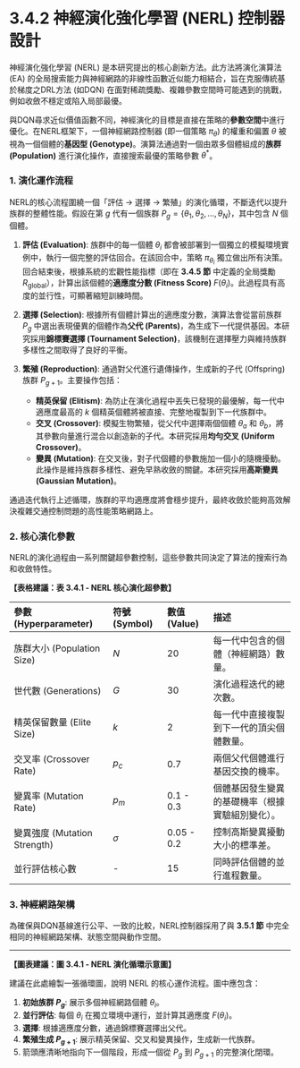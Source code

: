 # 3.4.2 神經演化強化學習 (NERL) 控制器設計

神經演化強化學習 (NERL) 是本研究提出的核心創新方法。此方法將演化演算法 (EA) 的全局搜索能力與神經網路的非線性函數近似能力相結合，旨在克服傳統基於梯度之DRL方法 (如DQN) 在面對稀疏獎勵、複雜參數空間時可能遇到的挑戰，例如收斂不穩定或陷入局部最優。

與DQN尋求近似價值函數不同，神經演化的目標是直接在策略的**參數空間**中進行優化。在NERL框架下，一個神經網路控制器 (即一個策略 $\pi_\theta$) 的權重和偏置 $\theta$ 被視為一個個體的**基因型 (Genotype)**。演算法通過對一個由眾多個體組成的**族群 (Population)** 進行演化操作，直接搜索最優的策略參數 $\theta^*$。

### 1. 演化運作流程

NERL的核心流程圍繞一個「評估 → 選擇 → 繁殖」的演化循環，不斷迭代以提升族群的整體性能。假設在第 $g$ 代有一個族群 $P_g = \{\theta_1, \theta_2, ..., \theta_N\}$，其中包含 $N$ 個個體。

1.  **評估 (Evaluation)**: 族群中的每一個體 $\theta_i$ 都會被部署到一個獨立的模擬環境實例中，執行一個完整的評估回合。在該回合中，策略 $\pi_{\theta_i}$ 獨立做出所有決策。回合結束後，根據系統的宏觀性能指標（即在 **3.4.5 節** 中定義的全局獎勵 $R_{\text{global}}$），計算出該個體的**適應度分數 (Fitness Score)** $F(\theta_i)$。此過程具有高度的並行性，可顯著縮短訓練時間。

2.  **選擇 (Selection)**: 根據所有個體計算出的適應度分數，演算法會從當前族群 $P_g$ 中選出表現優異的個體作為**父代 (Parents)**，為生成下一代提供基因。本研究採用**錦標賽選擇 (Tournament Selection)**，該機制在選擇壓力與維持族群多樣性之間取得了良好的平衡。

3.  **繁殖 (Reproduction)**: 通過對父代進行遺傳操作，生成新的子代 (Offspring) 族群 $P_{g+1}$。主要操作包括：
    *   **精英保留 (Elitism)**: 為防止在演化過程中丟失已發現的最優解，每一代中適應度最高的 $k$ 個精英個體將被直接、完整地複製到下一代族群中。
    *   **交叉 (Crossover)**: 模擬生物繁殖，從父代中選擇兩個個體 $\theta_a$ 和 $\theta_b$，將其參數向量進行混合以創造新的子代。本研究採用**均勻交叉 (Uniform Crossover)**。
    *   **變異 (Mutation)**: 在交叉後，對子代個體的參數施加一個小的隨機擾動。此操作是維持族群多樣性、避免早熟收斂的關鍵。本研究採用**高斯變異 (Gaussian Mutation)**。

通過迭代執行上述循環，族群的平均適應度將會穩步提升，最終收斂於能夠高效解決複雜交通控制問題的高性能策略網路上。

### 2. 核心演化參數

NERL的演化過程由一系列關鍵超參數控制，這些參數共同決定了算法的搜索行為和收斂特性。

**【表格建議：表 3.4.1 - NERL 核心演化超參數】**

| 參數 (Hyperparameter) | 符號 (Symbol) | 數值 (Value) | 描述 |
| :--- | :--- | :--- | :--- |
| 族群大小 (Population Size) | $N$ | 20 | 每一代中包含的個體（神經網路）數量。 |
| 世代數 (Generations) | $G$ | 30 | 演化過程迭代的總次數。 |
| 精英保留數量 (Elite Size) | $k$ | 2 | 每一代中直接複製到下一代的頂尖個體數量。 |
| 交叉率 (Crossover Rate) | $p_c$ | 0.7 | 兩個父代個體進行基因交換的機率。 |
| 變異率 (Mutation Rate) | $p_m$ | 0.1 - 0.3 | 個體基因發生變異的基礎機率（根據實驗組別變化）。 |
| 變異強度 (Mutation Strength)| $\sigma$ | 0.05 - 0.2 | 控制高斯變異擾動大小的標準差。 |
| 並行評估核心數 | - | 15 | 同時評估個體的並行進程數量。 |

### 3. 神經網路架構

為確保與DQN基線進行公平、一致的比較，NERL控制器採用了與 **3.5.1 節** 中完全相同的神經網路架構、狀態空間與動作空間。

---
**【圖表建議：圖 3.4.1 - NERL 演化循環示意圖】**

建議在此處繪製一張循環圖，說明 NERL 的核心運作流程。圖中應包含：
1.  **初始族群 $P_g$**: 展示多個神經網路個體 $\theta_i$。
2.  **並行評估**: 每個 $\theta_i$ 在獨立環境中運行，並計算其適應度 $F(\theta_i)$。
3.  **選擇**: 根據適應度分數，通過錦標賽選擇出父代。
4.  **繁殖生成 $P_{g+1}$**: 展示精英保留、交叉和變異操作，生成新一代族群。
5.  箭頭應清晰地指向下一個階段，形成一個從 $P_g$ 到 $P_{g+1}$ 的完整演化閉環。 